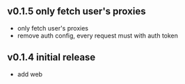 ## v0.1.5 only fetch user's proxies

-   only fetch user's proxies
-   remove auth config, every request must with auth token

## v0.1.4 initial release

-   add web
